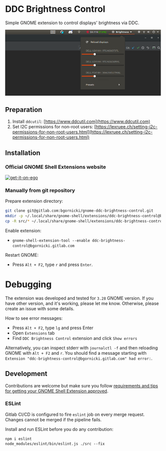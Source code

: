 # DDC Brightness Control

Simple GNOME extension to control displays' brightness via DDC.

![](./screenshots/panel.png)

## Preparation

1. Install `ddcutil`: [https://www.ddcutil.com](https://www.ddcutil.com)
2. Set I2C permissions for non-root users: [https://lexruee.ch/setting-i2c-permissions-for-non-root-users.html](https://lexruee.ch/setting-i2c-permissions-for-non-root-users.html)

## Installation

### Official GNOME Shell Extensions website

[![get-it-on-ego](https://user-images.githubusercontent.com/4411084/79335031-a4938100-7f21-11ea-981c-a629684967b1.png)](https://extensions.gnome.org/extension/2944/ddc-brightness-control/)

### Manually from git repository

Prepare extension directory:

```bash
git clone git@gitlab.com:bgornicki/gnome-ddc-brightness-control.git
mkdir -p ~/.local/share/gnome-shell/extensions/ddc-brightness-control@bgornicki.gitlab.com
cp -R src/* ~/.local/share/gnome-shell/extensions/ddc-brightness-control@bgornicki.gitlab.com/
```

Enable extension:

 - `gnome-shell-extension-tool --enable ddc-brightness-control@bgornicki.gitlab.com`

Restart GNOME:

 - Press `Alt + F2`, type `r` and press `Enter`.

# Debugging

The extension was developed and tested for `3.28` GNOME version. If you have other version, and it's working, please let me know. Otherwise, please create an issue with some details.

How to see error messages:

 - Press `Alt + F2`, type `lg` and press Enter
 - Open `Extensions` tab
 - Find `DDC Brightness Control` extension and click `Show errors`

Alternatively, you can inspect stderr with `journalctl -f` and then reloading GNOME with `Alt + F2` and `r`. You should find a message starting with `Extension "ddc-brightness-control@bgornicki.gitlab.com" had error:`.

## Development

Contributions are welcome but make sure you follow [requirements and tips for getting your GNOME Shell Extension approved](https://wiki.gnome.org/Projects/GnomeShell/Extensions/Review).

### ESLint

Gitlab CI/CD is configured to fire `eslint` job on every merge request. Changes cannot be merged if the pipeline fails. 

Install and run ESLint before you do any contribution:

```shell script
npm i eslint
node_modules/eslint/bin/eslint.js ./src --fix
